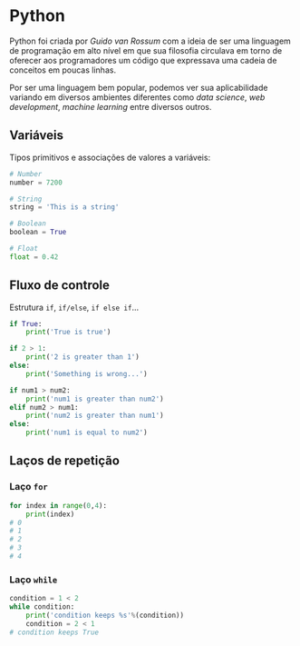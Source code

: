 # Python

Python foi criada por _Guido van Rossum_ com a ideia de ser uma linguagem de programação em alto nível em que sua filosofia circulava em torno de oferecer aos programadores um código que expressava uma cadeia de conceitos em poucas linhas.

Por ser uma linguagem bem popular, podemos ver sua aplicabilidade variando em diversos ambientes diferentes como _data science_, _web development_, _machine learning_ entre diversos outros.

## Variáveis

Tipos primitivos e associações de valores a variáveis:

```python
# Number
number = 7200

# String
string = 'This is a string'

# Boolean
boolean = True

# Float
float = 0.42
```

## Fluxo de controle

Estrutura `if`, `if/else`,  `if else if`...

```python
if True:
    print('True is true')

if 2 > 1:
    print('2 is greater than 1')
else:
    print('Something is wrong...')

if num1 > num2:
    print('num1 is greater than num2')
elif num2 > num1:
    print('num2 is greater than num1')
else:
    print('num1 is equal to num2')
```

## Laços de repetição

### Laço `for`

```python
for index in range(0,4):
    print(index)
# 0
# 1
# 2
# 3
# 4
```

### Laço `while`

```python
condition = 1 < 2
while condition:
    print('condition keeps %s'%(condition))
    condition = 2 < 1
# condition keeps True
```